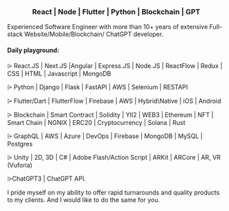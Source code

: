 
### <p align="center">React | Node | Flutter | Python | Blockchain | GPT</p>

Experienced Software Engineer with more than 10+ years of extensive Full-stack
Website/Mobile/Blockchain/ ChatGPT developer.

#### Daily playground:

⩥ React.JS | Next.JS |Angular | Express.JS | Node.JS | ReactFlow | Redux | CSS | HTML | Javascript | MongoDB

⩥ Python | Django | Flask | FastAPI | AWS | Selenium | RESTAPI

⩥ Flutter/Dart | FlutterFlow | Firebase | AWS | Hybrid\Native | iOS | Android

⩥ Blockchain | Smart Contract | Solidity | YII2 | WEB3 | Ethereum | NFT | Smart Chain | NGNIX | ERC20 | Cryptocurrency | Solana | Rust

⩥ GraphQL | AWS | Azure | DevOps | Firebase | MongoDB | MySQL | Postgres

⩥ Unity | 2D, 3D | C# | Adobe Flash/Action Script | ARKit | ARCore | AR, VR (Vuforia)

⩥ChatGPT3 | ChatGPT API.

I pride myself on my ability to offer rapid turnarounds and quality products to my clients. And I would like to do the same for you.
